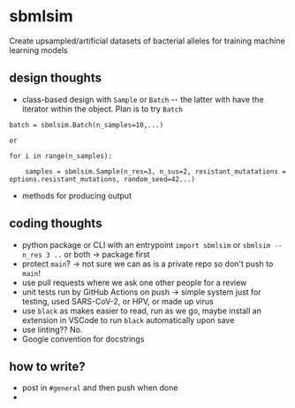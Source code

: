 # sbmlsim
Create upsampled/artificial datasets of bacterial alleles for training machine learning models

## design thoughts
* class-based design with `Sample` or `Batch` -- the latter with have the iterator within the object. Plan is to try `Batch`

```
batch = sbmlsim.Batch(n_samples=10,...)

or

for i in range(n_samples):

    samples = sbmlsim.Sample(n_res=3, n_sus=2, resistant_mutatations = options.resistant_mutations, random_seed=42...)
```

* methods for producing output

## coding thoughts

* python package or CLI with an entrypoint `import sbmlsim` or `sbmlsim --n_res 3 ..` or both -> package first
* protect `main`? -> not sure we can as is a private repo so don't push to `main`!
* use pull requests where we ask one other people for a review
* unit tests run by GitHub Actions on push -> simple system just for testing, used SARS-CoV-2, or HPV, or made up virus
* use `black` as makes easier to read, run as we go, maybe install an extension in VSCode to run `black` automatically upon save
* use linting?? No.
* Google convention for docstrings

## how to write?

* post in `#general` and then push when done
* 

